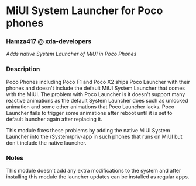 # MiUI System Launcher for Poco phones
### Hamza417 @ xda-developers
*Adds native System Launcher of MiUI in Poco Phones*

### Description
Poco Phones including Poco F1 and Poco X2 ships Poco Launcher with their phones and doesn't include the default MiUI System Launcher that comes with the MiUI. The problem with Poco Launcher is it doesn't support many reactive animations as the default System Launcher does such as unlocked animation and some other animations that Poco Launcher lacks. Poco Launcher fails to trigger some animations after reboot until it is set to default launcher again after replacing it.

This module fixes these problems by adding the native MiUI System Launcher into the /System/priv-app in such phones that runs on MiUI but don't include the native launcher.

### Notes
This module doesn't add any extra modifications to the system and after installing this module the launcher updates can be installed as regular apps.
